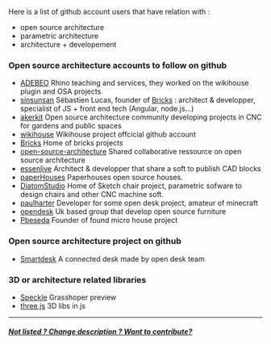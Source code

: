 Here is a list of github account users that have relation with : 
* open source architecture 
* parametric architecture 
* architecture + developement 

### Open source architecture accounts to follow on github 

* [ADEBEO](https://github.com/adebeo) Rhino teaching and services, they worked on the wikihouse plugin and OSA projects
* [sinsunsan](https://github.com/sinsunsan) Sébastien Lucas, founder of [Bricks](http://www.openbricks/io) : architect & developper, specialist of JS + front end tech (Angular, node.js...)
* [akerkit](https://github.com/AKERKits) Open source architecture community developing projects in CNC for gardens and public spaces
* [wikihouse](https://github.com/wikihouse) Wikihouse project offcicial github account 
* [Bricks](https://github.com/bricksapp) Home of bricks projects
* [open-source-architecture](https://github.com/open-source-architecture) Shared collaborative ressource on open source architecture
* [essenlive](https://github.com/essenlive) Architect & developper that share a soft to publish CAD blocks
* [paperHouses](https://github.com/PaperHouses) Paperhouses open source houses.
* [DiatomStudio](https://github.com/DiatomStudio) Home of Sketch chair project, parametric sofware to design chairs and other CNC machine soft.
* [paulharter](https://github.com/paulharter) Developer for some open desk project, amateur of minecraft
* [opendesk](https://github.com/opendesk) Uk based group that develop open source furniture
* [Pbeseda](https://github.com/pbeseda) Founder of found micro house project

### Open source architecture project on github 
* [Smartdesk](https://github.com/opendesk/smartdesk) A connected desk made by open desk team

### 3D or architecture related libraries
* [Speckle](https://github.com/didimitrie/future.speckle) Grasshoper preview
* [three.js](https://github.com/mrdoob/three.js/) 3D libs in js
*** 
##### [Not listed ? Change description ? Want to contribute?](/not-listed.md) 

